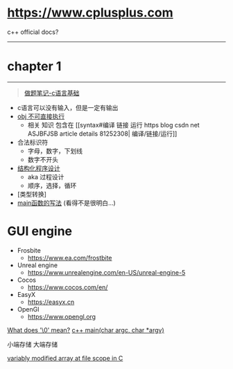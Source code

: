 # https://www.cplusplus.com
c++ official docs?

---

# chapter 1
---
> [做题笔记-c语言基础](https://www.cnblogs.com/stephenhuashao/p/4596654.html)

+ c语言可以没有输入，但是一定有输出
+ [obj 不可直接执行](https://blog.csdn.net/ASJBFJSB/article/details/81252308)
	+ 相关 知识 包含在 [[syntax#编译 链接 运行 https blog csdn net ASJBFJSB article details 81252308| 编译/链接/运行]]
+ 合法标识符
	+ 字母，数字，下划线
	+ 数字不开头
+ [结构化程序设计](https://blog.csdn.net/chlu520/article/details/2328935)
	+ aka 过程设计
	+ 顺序，选择，循环
+ [类型转换]
+ [main函数的写法](https://blog.csdn.net/u012219371/article/details/78964904?ops_request_misc=%257B%2522request%255Fid%2522%253A%2522163239522116780265497312%2522%252C%2522scm%2522%253A%252220140713.130102334..%2522%257D&request_id=163239522116780265497312&biz_id=0&utm_medium=distribute.pc_search_result.none-task-blog-2~all~first_rank_ecpm_v1~rank_v31_ecpm-1-78964904.pc_search_result_hbase_insert&utm_term=main%28%29+c&spm=1018.2226.3001.4187) (看得不是很明白...)



# GUI engine
+ Frosbite
	+ https://www.ea.com/frostbite
+ Unreal engine
	+ https://www.unrealengine.com/en-US/unreal-engine-5
+ Cocos
	+ https://www.cocos.com/en/
+ EasyX
	+ https://easyx.cn
+ OpenGl
	+ https://www.opengl.org

 [What does '\0' mean?](https://stackoverflow.com/questions/14183445/what-does-0-mean)
 [c++ main(char argc, char *argv)](https://blog.csdn.net/dcrmg/article/details/51987413)
 
小端存储
大端存储


[variably modified array at file scope in C](https://stackoverflow.com/questions/13645936/variably-modified-array-at-file-scope-in-c)


